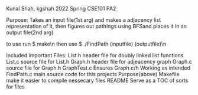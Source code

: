 Kunal Shah, kgshah
2022 Spring CSE101 PA2

Purpose:
Takes an input file(1st arg) and makes a adjacency list representation of it, 
then figures out pathings using BFSand places it in an output file(2nd arg) 

to use run $ make\n
then use $ ./FindPath (inputfile) (outputfile)\n

Included important Files:
List.h                      header file for doubly linked list functions
List.c                      source file for List.h
Graph.h                     header file for adjeacency graph
Graph.c                     source file for Graph.h
GraphTest.c                 Ensures Graph.c/h Working as intended
FindPath.c                  main source code for this projects Purpose(above)
Makefile                    make it easier to compile nessecary files
README                      Serve as a TOC of sorts for files

